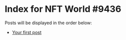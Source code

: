 # Index for NFT World #9436
Posts will be displayed in the order below:

- [Your first post](./001-first.md)


